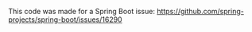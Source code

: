 This code was made for a Spring Boot issue: https://github.com/spring-projects/spring-boot/issues/16290
